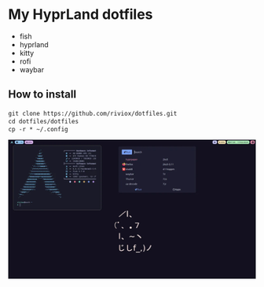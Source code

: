 # My HyprLand dotfiles
- fish
- hyprland
- kitty
- rofi
- waybar
## How to install
```
git clone https://github.com/riviox/dotfiles.git
cd dotfiles/dotfiles
cp -r * ~/.config
```
![Alt text](image.png)